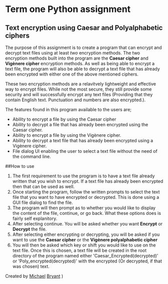 # Term one Python assignment
## Text encryption using Caesar and Polyalphabetic ciphers

The purpose of this assignment is to create a program that can encrypt and decrypt text files using at least *two* encryption methods. The two encryption methods built into the program are the **Caesar cipher** and **Vigènere cipher** encryption methods. As well as being able to encrypt a text file, the program will also be able to decrypt a text file that has already been encrypted with either one of the above mentioned ciphers. 

These two encryption methods are a relavitvely lightweight and effective way to encrypt files. While not the most secure, they still provide some security and will successfully encrypt any text files (Providing that they contain English text. Punctuation and numbers are also encrypted.).

The features found in this program available to the users are; 
- Ability to encrypt a file by using the Caesar cipher
- Ability to decrypt a file that has already been encrypted using the Caesar cipher. 
- Ability to encrypt a file by using the Vigènere cipher. 
- Ability to decrypt a text file that has already been encrypted using a Vigènere cipher. 
- File dialog UI enabling the user to select a text file without the need of the command line. 

##How to use
1. The first requirement to use the program is to have a text file already written that you wish to encrypt. If a text file has already been encrypted then that can be used as well.
2. Once starting the program, follow the written prompts to select the text file that you want to have encrypted or decrypted. This is done using a GUI file dialog to find the file.
3. The program will then prompt as to whether you would like to display the content of the file, continue, or go back. What these options does is fairly self explanitory. 
4. After selecting continue. You will be asked whether you want **Encrypt** or **Decrypt** the file. 
5. After selecting either encrypting or decrypting, you will be asked if you want to use the **Caesar cipher** or the **Vigènere polyalphabetic cipher**
6. You will then be asked which key or shift you would like to use on the text file. Once this is chosen, a text file will be created in the root directory of the program named either 'Caesar_Encrypted(decrypted)' or 'Poly_encrypted(decrypted)' with the encrypted (Or decrypted, if that was chosen) text. 


Created by [Michael](https://twitter.com/The_Japies) [ Bryant](https://github.com/MichaelJapiesBryant) ) 
